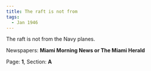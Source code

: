 ```yaml
---  
title: The raft is not from  
tags:  
  - Jan 1946  
---  
```

  
The raft is not from the Navy planes.  
  
Newspapers: **Miami Morning News or The Miami Herald**  
  
Page: **1**, Section: **A** 
